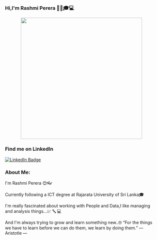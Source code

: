 ### Hi,I'm Rashmi Perera 💫👩🎓💻

<div id="header" align="center">
  <img src="https://media.giphy.com/media/hpXdHPfFI5wTABdDx9/giphy.gif" width="400"/>
</div>

### Find me on LinkedIn
<div id="badges">
  <div alin="center">
  <a href="https://www.linkedin.com/in/rashmi-perera-988632190/">
    <img src="https://img.shields.io/badge/LinkedIn-blue?style=for-the-badge&logo=linkedin&logoColor=white" alt="LinkedIn Badge"/>
  </a>
  </div>
</div>


### About Me:

I'm Rashmi Perera 😊👓

Currently following a ICT degree at Rajarata University of Sri Lanka🎓

I'm really fascinated about working with People and Data,I like managing and analysis things...💹 🔤 💻

And I'm always trying to grow and learn something new..🤓
“For the things we have to learn before we can do them, we learn by doing them.”
― Aristotle ―

### 
